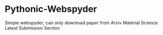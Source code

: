 # Pythonic-Webspyder
Simple webspyder, can only download paper from Arxiv Material Science Latest Submission Section
